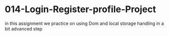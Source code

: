 # 014-Login-Register-profile-Project
in this assignment we practice on using Dom and local storage handling in a bit advanced step
